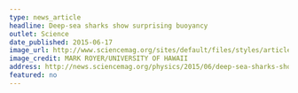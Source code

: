 ```yaml
---
type: news_article
headline: Deep-sea sharks show surprising buoyancy
outlet: Science
date_published: 2015-06-17
image_url: http://www.sciencemag.org/sites/default/files/styles/article_main_large/public/images/sm-shark.jpg?itok=I8b7EvJ9
image_credit: MARK ROYER/UNIVERSITY OF HAWAII
address: http://news.sciencemag.org/physics/2015/06/deep-sea-sharks-show-surprising-buoyancy
featured: no
---
```

